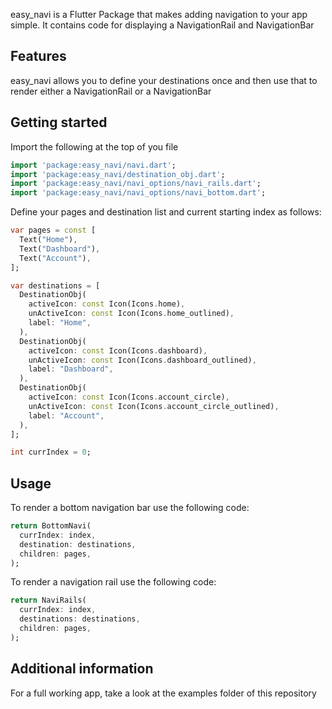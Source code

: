 <!--
This README describes the package. If you publish this package to pub.dev,
this README's contents appear on the landing page for your package.

For information about how to write a good package README, see the guide for
[writing package pages](https://dart.dev/guides/libraries/writing-package-pages).

For general information about developing packages, see the Dart guide for
[creating packages](https://dart.dev/guides/libraries/create-library-packages)
and the Flutter guide for
[developing packages and plugins](https://flutter.dev/developing-packages).
-->

easy_navi is a Flutter Package that makes adding navigation to your app simple.
It contains code for displaying a NavigationRail and NavigationBar

## Features

easy_navi allows you to define your destinations once and then use that to render either a NavigationRail or a NavigationBar

## Getting started

Import the following at the top of you file
```dart
import 'package:easy_navi/navi.dart';
import 'package:easy_navi/destination_obj.dart';
import 'package:easy_navi/navi_options/navi_rails.dart';
import 'package:easy_navi/navi_options/navi_bottom.dart';
```

Define your pages and destination list and current starting index as follows:
```dart
var pages = const [
  Text("Home"),
  Text("Dashboard"),
  Text("Account"),
];

var destinations = [
  DestinationObj(
    activeIcon: const Icon(Icons.home),
    unActiveIcon: const Icon(Icons.home_outlined),
    label: "Home",
  ),
  DestinationObj(
    activeIcon: const Icon(Icons.dashboard),
    unActiveIcon: const Icon(Icons.dashboard_outlined),
    label: "Dashboard",
  ),
  DestinationObj(
    activeIcon: const Icon(Icons.account_circle),
    unActiveIcon: const Icon(Icons.account_circle_outlined),
    label: "Account",
  ),
];

int currIndex = 0;
```

## Usage

To render a bottom navigation bar use the following code:

```dart
return BottomNavi(
  currIndex: index,
  destination: destinations,
  children: pages,
);
```

To render a navigation rail use the following code:

```dart
return NaviRails(
  currIndex: index,
  destinations: destinations,
  children: pages,
);
```

## Additional information

For a full working app, take a look at the examples folder of this repository
